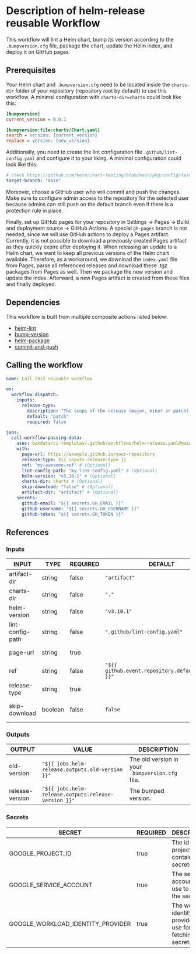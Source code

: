 # Description of helm-release reusable Workflow

This workflow will lint a Helm chart, bump its version according to the `.bumpversion.cfg` file, package the chart, update the Helm index, and deploy it on GitHub pages.

## Prerequisites

Your Helm chart and `.bumpversion.cfg` need to be located inside the `charts-dir` folder of your repository (repository root by default) to use this workflow. A minimal configuration with `charts-dir=charts` could look like this:

```cfg
[bumpversion]
current_version = 0.0.1

[bumpversion:file:charts/Chart.yaml]
search = version: {current_version}
replace = version: {new_version}
```

Additionally, you need to create the lint configuration file `.github/lint-config.yaml` and configure it to your liking.
A minimal configuration could look like this:

```yaml
# check https://github.com/helm/chart-testing/blob/main/pkg/config/test_config.yaml for possible configurations
target-branch: "main"
```

Moreover, choose a GitHub user who will commit and push the changes. Make sure to configure admin access to the repository for the selected user because admins can still push on the default branch
even if there is a protection rule in place.

Finally, set up GitHub pages for your repository in Settings → Pages → Build and deployment source → GitHub Actions. A special `gh-pages` branch is not needed, since we will use GitHub actions to deploy a Pages artifact.
Currently, it is not possible to download a previously created Pages artifact as they quickly expire after deploying it. When releasing an update to a Helm chart, we want to keep all previous versions of the Helm chart available. Therefore, as a workaround, we download the `index.yaml` file from Pages, parse all referenced releases and download these .tgz packages from Pages as well. Then we package the new version and update the index. Afterward, a new Pages artifact is created from these files and finally deployed.

## Dependencies

This workflow is built from multiple composite actions listed below:

- [helm-lint](https://github.com/bakdata/ci-templates/tree/main/actions/helm-lint)
- [bump-version](https://github.com/bakdata/ci-templates/tree/main/actions/bump-version)
- [helm-package](https://github.com/bakdata/ci-templates/tree/main/actions/helm-package)
- [commit-and-push](https://github.com/bakdata/ci-templates/tree/main/actions/commit-and-push)

## Calling the workflow

```yaml
name: Call this reusable workflow

on:
  workflow_dispatch:
    inputs:
      release-type:
        description: "The scope of the release (major, minor or patch)."
        default: "patch"
        required: false

jobs:
  call-workflow-passing-data:
    uses: bakdata/ci-templates/.github/workflows/helm-release.yaml@main
    with:
      page-url: https://example.github.io/your-repository
      release-type: ${{ inputs.release-type }}
      ref: "my-awesome-ref" # (Optional)
      lint-config-path: "my-lint-config.yaml" # (Optional)
      helm-version: "v3.10.1" # (Optional)
      charts-dir: charts # (Optional)
      skip-download: "false" # (Optional)
      artifact-dir: "artifact" # (Optional)
    secrets:
      github-email: "${{ secrets.GH_EMAIL }}"
      github-username: "${{ secrets.GH_USERNAME }}"
      github-token: "${{ secrets.GH_TOKEN }}"
```

## References

### Inputs

<!-- AUTO-DOC-INPUT:START - Do not remove or modify this section -->

| INPUT            | TYPE    | REQUIRED | DEFAULT                                           | DESCRIPTION                                                                                                                |
| ---------------- | ------- | -------- | ------------------------------------------------- | -------------------------------------------------------------------------------------------------------------------------- |
| artifact-dir     | string  | false    | `"artifact"`                                      | Directory inside `charts-dir` for preparation of the GitHub pages artifact.                                                |
| charts-dir       | string  | false    | `"."`                                             | The directory containing the Helm chart and `.bumpversion.cfg` file.                                                       |
| helm-version     | string  | false    | `"v3.10.1"`                                       | The Helm version.                                                                                                          |
| lint-config-path | string  | false    | `".github/lint-config.yaml"`                      | The path to the lint configuration file (See https://github.com/helm/chart-testing/blob/main/pkg/config/test_config.yaml). |
| page-url         | string  | true     |                                                   | URL to the GitHub pages website of the repository.                                                                         |
| ref              | string  | false    | `"${{ github.event.repository.default_branch }}"` | The ref name to checkout the repository.                                                                                   |
| release-type     | string  | true     |                                                   | Scope of the release (major, minor or patch).                                                                              |
| skip-download    | boolean | false    | `false`                                           | Skip downloading index.yaml and previous Chart versions from GitHub pages. (To be used during setup of this workflow)      |

<!-- AUTO-DOC-INPUT:END -->

### Outputs

<!-- AUTO-DOC-OUTPUT:START - Do not remove or modify this section -->

| OUTPUT          | VALUE                                                | DESCRIPTION                                      |
| --------------- | ---------------------------------------------------- | ------------------------------------------------ |
| old-version     | `"${{ jobs.helm-release.outputs.old-version }}"`     | The old version in your `.bumpversion.cfg` file. |
| release-version | `"${{ jobs.helm-release.outputs.release-version }}"` | The bumped version.                              |

<!-- AUTO-DOC-OUTPUT:END -->

### Secrets

<!-- AUTO-DOC-SECRETS:START - Do not remove or modify this section -->

| SECRET                            | REQUIRED | DESCRIPTION                                                |
| --------------------------------- | -------- | ---------------------------------------------------------- |
| GOOGLE_PROJECT_ID                 | true     | The id of the project which contains the secrets           |
| GOOGLE_SERVICE_ACCOUNT            | true     | The service account to use to fetch the secrets            |
| GOOGLE_WORKLOAD_IDENTITY_PROVIDER | true     | The workload identity provider to use for fetching secrets |

<!-- AUTO-DOC-SECRETS:END -->
